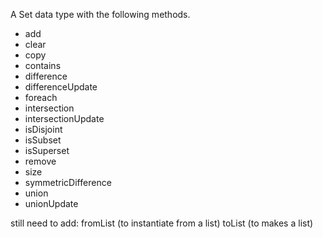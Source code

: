 A Set data type with the following methods.

  + add
  + clear
  + copy
  + contains
  + difference
  + differenceUpdate
  + foreach
  + intersection
  + intersectionUpdate
  + isDisjoint
  + isSubset
  + isSuperset
  + remove
  + size
  + symmetricDifference
  + union
  + unionUpdate
  	
  still need to add:
  fromList  (to instantiate from a list)
  toList    (to makes a list)
  
